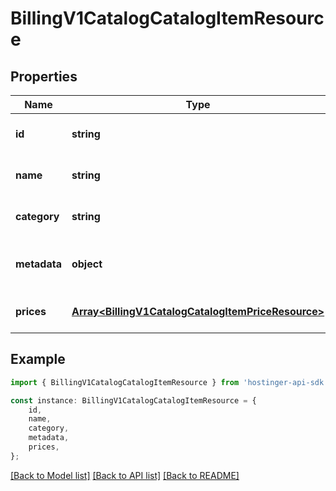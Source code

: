 # BillingV1CatalogCatalogItemResource


## Properties

Name | Type | Description | Notes
------------ | ------------- | ------------- | -------------
**id** | **string** | Catalog item ID | [optional] [default to undefined]
**name** | **string** |  | [optional] [default to undefined]
**category** | **string** |  | [optional] [default to undefined]
**metadata** | **object** | Flexible key-value storage containing category-specific metadata for the catalog item. The structure and available fields vary depending on the item category. | [optional] [default to undefined]
**prices** | [**Array&lt;BillingV1CatalogCatalogItemPriceResource&gt;**](BillingV1CatalogCatalogItemPriceResource.md) | Array of [&#x60;Billing.V1.Catalog.CatalogItemPriceResource&#x60;](#model/billingv1catalogcatalogitempriceresource) | [optional] [default to undefined]

## Example

```typescript
import { BillingV1CatalogCatalogItemResource } from 'hostinger-api-sdk';

const instance: BillingV1CatalogCatalogItemResource = {
    id,
    name,
    category,
    metadata,
    prices,
};
```

[[Back to Model list]](../README.md#documentation-for-models) [[Back to API list]](../README.md#documentation-for-api-endpoints) [[Back to README]](../README.md)
